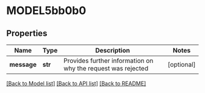# MODEL5bb0b0

## Properties
Name | Type | Description | Notes
------------ | ------------- | ------------- | -------------
**message** | **str** | Provides further information on why the request was rejected | [optional] 

[[Back to Model list]](../README.md#documentation-for-models) [[Back to API list]](../README.md#documentation-for-api-endpoints) [[Back to README]](../README.md)

